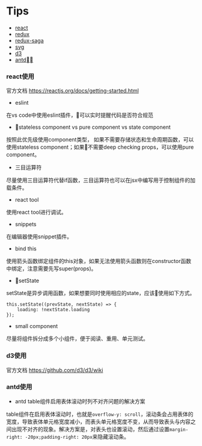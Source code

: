 # Tips
- <a href="#react">react</a>
- <a href="#1">redux</a>
- <a href="#1">redux-saga</a>
- <a href="#1">svg</a>
- <a href="#1">d3</a>
- <a href="#antd">antd</a>

### <a name="react">react使用</a>
官方文档 https://reactjs.org/docs/getting-started.html
- eslint

在vs code中使用eslint插件，可以实时提醒代码是否符合规范
- stateless component vs pure component vs state component

按照此优先级使用component类型， 如果不需要存储状态和生命周期函数，可以使用stateless component；如果不需要deep checking props，可以使用pure component。
- 三目运算符

尽量使用三目运算符代替if函数，三目运算符也可以在jsx中编写用于控制组件的加载条件。
- react tool

使用react tool进行调试。
- snippets

在编辑器使用snippet插件。
- bind this

使用箭头函数绑定组件的this对象，如果无法使用箭头函数则在constructor函数中绑定，注意需要先写super(props)。
- setState
  
setState是异步调用函数，如果想要同时使用相应的state，应该使用如下方式。
```
this.setState((prevState, nextState) => {
    loading: !nextState.loading
});
```
- small component
  
尽量将组件拆分成多个小组件，便于阅读、重用、单元测试。
### <a name="d3">d3使用</a>
官方文档 https://github.com/d3/d3/wiki

### <a name="antd">antd使用</a>
- antd table组件启用表体滚动时列不对齐问题的解决方案

table组件在启用表体滚动时，也就是```overflow-y: scroll```，滚动条会占用表体的宽度，导致表体单元格宽度减小，而表头单元格宽度不变，从而导致表头与内容之间出现不对齐的现象。解决方案是，对表头也设置滚动，然后通过设置```margin-right: -20px;padding-right: 20px```来隐藏滚动条。